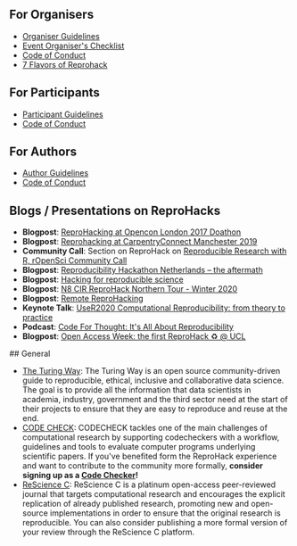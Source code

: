 ## For Organisers

- [Organiser Guidelines](organiser_guidelines)
- [Event Organiser's Checklist](https://docs.google.com/spreadsheets/d/15LNtRxCPn4YyH4R3Uuep7oEMT29_nAWdU9t-k0w3eGc/edit#gid=0)
- [Code of Conduct](code-of-conduct)
- [7 Flavors of Reprohack](ways-to-reprohack) 

## For Participants

- [Participant Guidelines](participant_guidelines)
- [Code of Conduct](code-of-conduct)


## For Authors

- [Author Guidelines](author_guidelines)
- [Code of Conduct](code-of-conduct)


## Blogs / Presentations on ReproHacks

- **Blogpost**: [ReproHacking at Opencon London 2017
 Doathon](https://rse.shef.ac.uk/blog/opencon-london/)
- **Blogpost**: [Reprohacking at CarpentryConnect
    Manchester 2019](https://software.ac.uk/blog/2019-08-07-reprohacking-carpentryconnect-manchester-2019)
- **Community Call**: Section on ReproHack on [Reproducible Research
    with R, rOpenSci Community Call](https://vimeo.com/351259131)
- **Blogpost**: [Reproducibility Hackathon Netherlands – the
    aftermath](https://www.software.ac.uk/blog/2020-01-15-reproducibility-hackathon-netherlands-aftermath)
- **Blogpost**: [Hacking for reproducible science](https://openworking.wordpress.com/2019/12/05/hacking-for-reproducible-science/)
- **Blogpost**: [N8 CIR ReproHack Northern Tour -
    Winter 2020](https://n8cir.org.uk/news/reprohacks/) 
- **Blogpost**: [Remote ReproHacking](https://openworking.wordpress.com/2020/08/05/remote-reprohacking/)
- **Keynote Talk**: [UseR2020 Computational Reproducibility: from theory to practice](https://www.youtube.com/watch?v=KHMW8fV2NXo)
- **Podcast**: [Code For Thought: It's All About Reproducibility](https://podcasts.apple.com/au/podcast/its-all-about-reproducibility/id1548426989?i=1000511061690)
- **Blogpost**: [Open Access Week: the first ReproHack ♻ @ UCL](https://blogs.ucl.ac.uk/open-access/2020/11/17/open-access-week-the-first-reprohack-%e2%99%bb-ucl/)

## General

- [The Turing Way](https://the-turing-way.netlify.app/welcome): The Turing Way is an open source community-driven guide to reproducible, ethical, inclusive and collaborative data science. The goal is to provide all the information that data scientists in academia, industry, government and the third sector need at the start of their projects to ensure that they are easy to reproduce and reuse at the end.
- [CODE CHECK](https://codecheck.org.uk/): CODECHECK tackles one of the main challenges of computational research by supporting codecheckers with a workflow, guidelines and tools to evaluate computer programs underlying scientific papers. If you've benefited form the ReproHack experience and want to contribute to the community more formally, **consider signing up as a [Code Checker](https://github.com/codecheckers/codecheckers/issues/new?assignees=nuest&labels=registration&template=codechecker-registration.md&title=Register+as+codechecker)!**
- [ReScience C](http://rescience.github.io/): ReScience C is a platinum open-access peer-reviewed journal that targets computational research and encourages the explicit replication of already published research, promoting new and open-source implementations in order to ensure that the original research is reproducible. You can also consider publishing a more formal version of your review through the ReScience C platform. 

